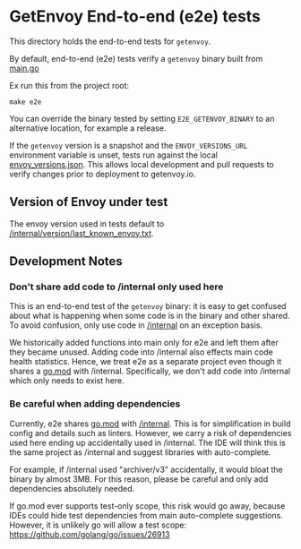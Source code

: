 # GetEnvoy End-to-end (e2e) tests

This directory holds the end-to-end tests for `getenvoy`.

By default, end-to-end (e2e) tests verify a `getenvoy` binary built from [main.go](../main.go)

Ex run this from the project root:
```shell
make e2e
```

You can override the binary tested by setting `E2E_GETENVOY_BINARY` to an alternative location, for example a release.

If the `getenvoy` version is a snapshot and the `ENVOY_VERSIONS_URL` environment variable is unset, tests run against
the local [envoy_versions.json](../site/envoy_versions.json). This allows local development and pull requests to verify
changes prior to deployment to getenvoy.io.

## Version of Envoy under test
The envoy version used in tests default to [/internal/version/last_known_envoy.txt](../internal/version/last_known_envoy.txt).

## Development Notes

### Don't share add code to /internal only used here
This is an end-to-end test of the `getenvoy` binary: it is easy to get confused about what is happening when some code
is in the binary and other shared. To avoid confusion, only use code in [/internal](../internal) on an exception basis.

We historically added functions into main only for e2e and left them after they became unused. Adding code into
/internal also effects main code health statistics. Hence, we treat e2e as a separate project even though it shares a
[go.mod](../go.mod) with /internal. Specifically, we don't add code into /internal which only needs to exist here.

### Be careful when adding dependencies
Currently, e2e shares [go.mod](../go.mod) with [/internal](../internal). This is for simplification in build config and
details such as linters. However, we carry a risk of dependencies used here ending up accidentally used in /internal.
The IDE will think this is the same project as /internal and suggest libraries with auto-complete.

For example, if /internal used "archiver/v3" accidentally, it would bloat the binary by almost 3MB. For this reason,
please be careful and only add dependencies absolutely needed.

If go.mod ever supports test-only scope, this risk would go away, because IDEs could hide test dependencies from main
auto-complete suggestions. However, it is unlikely go will allow a test scope: https://github.com/golang/go/issues/26913
